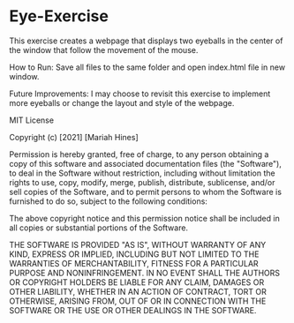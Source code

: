 # Eye-Exercise

This exercise creates a webpage that displays two eyeballs in the center of the window that follow the movement of the mouse. 

How to Run: Save all files to the same folder and open index.html file in new window.

Future Improvements: I may choose to revisit this exercise to implement more eyeballs or change the layout and style of the webpage.

MIT License

Copyright (c) [2021] [Mariah Hines]

Permission is hereby granted, free of charge, to any person obtaining a copy
of this software and associated documentation files (the "Software"), to deal
in the Software without restriction, including without limitation the rights
to use, copy, modify, merge, publish, distribute, sublicense, and/or sell
copies of the Software, and to permit persons to whom the Software is
furnished to do so, subject to the following conditions:

The above copyright notice and this permission notice shall be included in all
copies or substantial portions of the Software.

THE SOFTWARE IS PROVIDED "AS IS", WITHOUT WARRANTY OF ANY KIND, EXPRESS OR
IMPLIED, INCLUDING BUT NOT LIMITED TO THE WARRANTIES OF MERCHANTABILITY,
FITNESS FOR A PARTICULAR PURPOSE AND NONINFRINGEMENT. IN NO EVENT SHALL THE
AUTHORS OR COPYRIGHT HOLDERS BE LIABLE FOR ANY CLAIM, DAMAGES OR OTHER
LIABILITY, WHETHER IN AN ACTION OF CONTRACT, TORT OR OTHERWISE, ARISING FROM,
OUT OF OR IN CONNECTION WITH THE SOFTWARE OR THE USE OR OTHER DEALINGS IN THE
SOFTWARE. 

